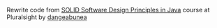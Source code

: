 Rewrite code from [SOLID Software Design Principles in Java](https://app.pluralsight.com/courses/1d999aa8-870b-4b5e-a2d6-5c9ca24c8526/table-of-contents) course at Pluralsight by [dangeabunea](https://github.com/dangeabunea)